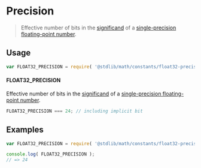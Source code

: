 # Precision

> Effective number of bits in the [significand][significand] of a [single-precision floating-point number][ieee754].

<section class="usage">

## Usage

``` javascript
var FLOAT32_PRECISION = require( '@stdlib/math/constants/float32-precision' );
```

#### FLOAT32_PRECISION

Effective number of bits in the [significand][significand] of a [single-precision floating-point number][ieee754].

``` javascript
FLOAT32_PRECISION === 24; // including implicit bit
```

</section>

<!-- /.usage -->


<section class="examples">

## Examples

<!-- TODO: better example -->

``` javascript
var FLOAT32_PRECISION = require( '@stdlib/math/constants/float32-precision' );

console.log( FLOAT32_PRECISION );
// => 24
```

</section>

<!-- /.examples -->


<section class="links">

[ieee754]: https://en.wikipedia.org/wiki/IEEE_754-1985
[significand]: https://en.wikipedia.org/wiki/Significand

</section>

<!-- /.links -->
